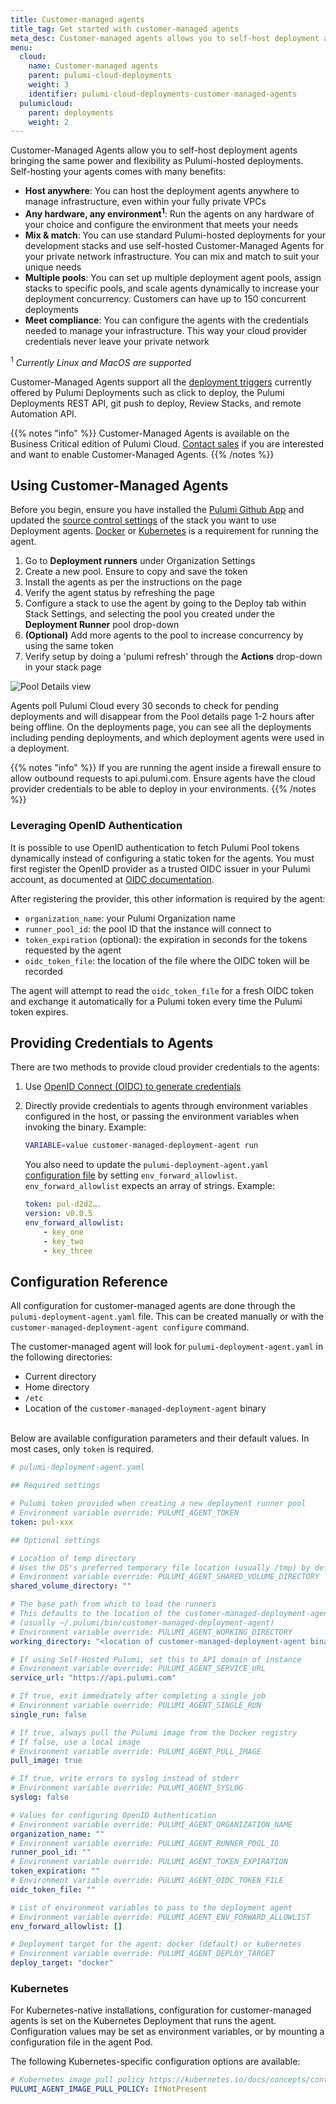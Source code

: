 ```yaml
---
title: Customer-managed agents
title_tag: Get started with customer-managed agents
meta_desc: Customer-managed agents allows you to self-host deployment agents and get all the power and flexibility of Pulumi Deployments in your isolated environments
menu:
  cloud:
    name: Customer-managed agents
    parent: pulumi-cloud-deployments
    weight: 3
    identifier: pulumi-cloud-deployments-customer-managed-agents
  pulumicloud:
    parent: deployments
    weight: 2
---
```


Customer-Managed Agents allow you to self-host deployment agents bringing the same power and flexibility as Pulumi-hosted deployments. Self-hosting your agents comes with many benefits:

- **Host anywhere**: You can host the deployment agents anywhere to manage infrastructure, even within your fully private VPCs
- **Any hardware, any environment<sup>1</sup>**: Run the agents on any hardware of your choice and configure the environment that meets your needs
- **Mix & match**: You can use standard Pulumi-hosted deployments for your development stacks and use self-hosted Customer-Managed Agents for your private network infrastructure. You can mix and match to suit your unique needs
- **Multiple pools**: You can set up multiple deployment agent pools, assign stacks to specific pools, and scale agents dynamically to increase your deployment concurrency. Customers can have up to 150 concurrent deployments
- **Meet compliance**: You can configure the agents with the credentials needed to manage your infrastructure. This way your cloud provider credentials never leave your private network

<sup>1</sup> *Currently Linux and MacOS are supported*

Customer-Managed Agents support all the [deployment triggers](/docs/pulumi-cloud/deployments/#deployment-triggers) currently offered by Pulumi Deployments such as click to deploy, the Pulumi Deployments REST API, git push to deploy, Review Stacks, and remote Automation API.

{{% notes "info" %}}
Customer-Managed Agents is available on the Business Critical edition of Pulumi Cloud. [Contact sales](/contact/?form=sales) if you are interested and want to enable Customer-Managed Agents.
{{% /notes %}}

## Using Customer-Managed Agents

Before you begin, ensure you have installed the [Pulumi Github App](/docs/using-pulumi/continuous-delivery/github-app/) and updated the [source control settings](/docs/pulumi-cloud/deployments/get-started) of the stack you want to use Deployment agents. [Docker](https://docs.docker.com/engine/) or [Kubernetes](https://kubernetes.io/docs/home/) is a requirement for running the agent.

1. Go to **Deployment runners** under Organization Settings
2. Create a new pool. Ensure to copy and save the token
3. Install the agents as per the instructions on the page
4. Verify the agent status by refreshing the page
5. Configure a stack to use the agent by going to the Deploy tab within Stack Settings, and selecting the pool you created under the **Deployment Runner** pool drop-down
6. **(Optional)** Add more agents to the pool to increase concurrency by using the same token
7. Verify setup by doing a 'pulumi refresh' through the **Actions** drop-down in your stack page

![Pool Details view](../../../../blog/customer-managed-deployment-agents-launch/view-agent-status.png)

Agents poll Pulumi Cloud every 30 seconds to check for pending deployments and will disappear from the Pool details page 1-2 hours after being offline. On the deployments page, you can see all the deployments including pending deployments, and which deployment agents were used in a deployment.

{{% notes "info" %}}
If you are running the agent inside a firewall ensure to allow outbound requests to api.pulumi.com. Ensure agents have the cloud provider credentials to be able to deploy in your environments.
{{% /notes %}}

### Leveraging OpenID Authentication

It is possible to use OpenID authentication to fetch Pulumi Pool tokens dynamically instead of configuring a static token for the agents. You must first register the OpenID provider as a trusted OIDC issuer in your Pulumi account, as documented at [OIDC documentation](/docs/pulumi-cloud/oidc/client).

After registering the provider, this other information is required by the agent:

- `organization_name`: your Pulumi Organization name
- `runner_pool_id`: the pool ID that the instance will connect to
- `token_expiration` (optional): the expiration in seconds for the tokens requested by the agent
- `oidc_token_file`: the location of the file where the OIDC token will be recorded

The agent will attempt to read the `oidc_token_file` for a fresh OIDC token and exchange it automatically for a Pulumi token every time the Pulumi token expires.

## Providing Credentials to Agents

There are two methods to provide cloud provider credentials to the agents:

1. Use [OpenID Connect (OIDC) to generate credentials](/docs/pulumi-cloud/oidc)
2. Directly provide credentials to agents through environment variables configured in the host, or passing the environment variables when invoking the binary. Example:

   ```bash
   VARIABLE=value customer-managed-deployment-agent run
   ```

   You also need to update the `pulumi-deployment-agent.yaml` [configuration file](#configuration-reference) by setting `env_forward_allowlist`. `env_forward_allowlist` expects an array of strings. Example:

    ```yaml
    token: pul-d2d2….
    version: v0.0.5
    env_forward_allowlist:
        - key_one
        - key_two
        - key_three
    ```

## Configuration Reference

All configuration for customer-managed agents are done through the `pulumi-deployment-agent.yaml` file. This can be created manually or with the `customer-managed-deployment-agent configure` command.

The customer-managed agent will look for `pulumi-deployment-agent.yaml` in the following directories:

- Current directory
- Home directory
- `/etc`
- Location of the `customer-managed-deployment-agent` binary

\
Below are available configuration parameters and their default values. In most cases, only `token` is required.

```yaml
# pulumi-deployment-agent.yaml

## Required settings

# Pulumi token provided when creating a new deployment runner pool
# Environment variable override: PULUMI_AGENT_TOKEN
token: pul-xxx

## Optional settings

# Location of temp directory
# Uses the OS's preferred temporary file location (usually /tmp) by default
# Environment variable override: PULUMI_AGENT_SHARED_VOLUME_DIRECTORY
shared_volume_directory: ""

# The base path from which to load the runners
# This defaults to the location of the customer-managed-deployment-agent binary
# (usually ~/.pulumi/bin/customer-managed-deployment-agent)
# Environment variable override: PULUMI_AGENT_WORKING_DIRECTORY
working_directory: "<location of customer-managed-deployment-agent binary>"

# If using Self-Hosted Pulumi, set this to API domain of instance
# Environment variable override: PULUMI_AGENT_SERVICE_URL
service_url: "https://api.pulumi.com"

# If true, exit immediately after completing a single job
# Environment variable override: PULUMI_AGENT_SINGLE_RUN
single_run: false

# If true, always pull the Pulumi image from the Docker registry
# If false, use a local image
# Environment variable override: PULUMI_AGENT_PULL_IMAGE
pull_image: true

# If true, write errors to syslog instead of stderr
# Environment variable override: PULUMI_AGENT_SYSLOG
syslog: false

# Values for configuring OpenID Authentication
# Environment variable override: PULUMI_AGENT_ORGANIZATION_NAME
organization_name: ""
# Environment variable override: PULUMI_AGENT_RUNNER_POOL_ID
runner_pool_id: ""
# Environment variable override: PULUMI_AGENT_TOKEN_EXPIRATION
token_expiration: ""
# Environment variable override: PULUMI_AGENT_OIDC_TOKEN_FILE
oidc_token_file: ""

# List of environment variables to pass to the deployment agent
# Environment variable override: PULUMI_AGENT_ENV_FORWARD_ALLOWLIST
env_forward_allowlist: []

# Deployment target for the agent: docker (default) or kubernetes
# Environment variable override: PULUMI_AGENT_DEPLOY_TARGET
deploy_target: "docker"
```

### Kubernetes

For Kubernetes-native installations, configuration for customer-managed agents is set on the Kubernetes Deployment that runs the agent. Configuration values may be set as environment variables, or by mounting a configuration file in the agent Pod.

The following Kubernetes-specific configuration options are available:

```yaml
# Kubernetes image pull policy https://kubernetes.io/docs/concepts/containers/images/#image-pull-policy
PULUMI_AGENT_IMAGE_PULL_POLICY: IfNotPresent
```
